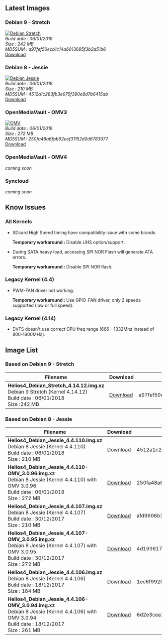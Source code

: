 ## Latest  Images

### Debian 9 - Stretch

[![Debian Stretch](/img/os/debian2.png)](https://cdn.kobol.io/files/Helios4_Debian_Stretch_4.14.12.img.xz)<br>
*Build date : 06/01/2018<br>
Size : 242 MB<br>
MD5SUM : a97fef50ecb1c14a6013695f3b2a51b6*<br>
[Download](https://cdn.kobol.io/files/Helios4_Debian_Stretch_4.14.12.img.xz)

### Debian 8 - Jessie

[![Debian Jessie](/img/os/debian2.png)](https://cdn.kobol.io/files/Helios4_Debian_Jessie_4.4.110.img.xz)<br>
*Build date : 06/01/2018<br>
Size : 210 MB<br>
MD5SUM : 4512a1c283fb3e075f390e8d7b6415ab*<br>
[Download](https://cdn.kobol.io/files/Helios4_Debian_Jessie_4.4.110.img.xz)

### OpenMediaVault - OMV3

[![OMV](/img/os/omv.png)](https://cdn.kobol.io/files/Helios4_Debian_Jessie_4.4.110-OMV_3.0.96.img.xz)<br>
*Build date : 06/01/2018<br>
Size : 272 MB<br>
MD5SUM : 250fa48a6fbb92eef31152d0d6783077*<br>
[Download](https://cdn.kobol.io/files/Helios4_Debian_Jessie_4.4.110-OMV_3.0.96.img.xz)

### OpenMediaVault - OMV4

*coming soon*

### Syncloud

*coming soon*

## Know Issues

### All Kernels

- SDcard High Speed timing have compatibility issue with some brands.

    **Temporary workaround :** Disable UHS option/support.

- During SATA heavy load, accessing SPI NOR Flash will generate ATA errors.

    **Temporary workaround :** Disable SPI NOR flash.

### Legacy Kernel (4.4)

- PWM-FAN driver not working.

    **Temporary workaround :** Use GPIO-FAN driver, only 2 speeds supported (low or full speed).

### Legacy Kernel (4.14)

- DVFS doesn't use correct CPU freq range (666 - 1332Mhz instead of 800-1600MHz).


## Image List

### Based on Debian 9 - Stretch

Filename | Download | MD5
---------|----------|----
**Helios4_Debian_Stretch_4.14.12.img.xz**<br>Debian 9 Stretch (Kernel 4.14.12)<br>Build date : 06/01/2018<br>Size :242 MB|[Download](https://cdn.kobol.io/files/Helios4_Debian_Stretch_4.14.12.img.xz)|a97fef50ecb1c14a6013695f3b2a51b6

### Based on Debian 8 - Jessie

Filename | Download | MD5
---------|----------|----
**Helios4_Debian_Jessie_4.4.110.img.xz**<br>Debian 8 Jessie (Kernel 4.4.110)<br>Build date : 06/01/2018<br>Size : 210 MB|[Download](https://cdn.kobol.io/files/Helios4_Debian_Jessie_4.4.110.img.xz)|4512a1c283fb3e075f390e8d7b6415ab
**Helios4_Debian_Jessie_4.4.110-OMV_3.0.96.img.xz**<br>Debian 8 Jessie (Kernel 4.4.110) with OMV 3.0.96<br>Build date : 06/01/2018<br>Size : 272 MB|[Download](https://cdn.kobol.io/files/Helios4_Debian_Jessie_4.4.110-OMV_3.0.96.img.xz)|250fa48a6fbb92eef31152d0d6783077
**Helios4_Debian_Jessie_4.4.107.img.xz**<br>Debian 8 Jessie (Kernel 4.4.107)<br>Build date : 30/12/2017<br>Size : 210 MB|[Download](https://cdn.kobol.io/files/Helios4_Debian_Jessie_4.4.107.img.xz)|afd9606b39ae3eb149f78413db89f80b
**Helios4_Debian_Jessie_4.4.107-OMV_3.0.95.img.xz**<br>Debian 8 Jessie (Kernel 4.4.107) with OMV 3.0.95<br>Build date : 30/12/2017<br>Size : 272 MB|[Download](https://cdn.kobol.io/files/Helios4_Debian_Jessie_4.4.107-OMV_3.0.95.img.xz)|4d193617b2ee27aaf48f7cdfbb0d0ba7
**Helios4_Debian_Jessie_4.4.106.img.xz**<br>Debian 8 Jessie (Kernel 4.4.106)<br>Build date : 18/12/2017<br>Size : 184 MB|[Download](https://cdn.kobol.io/files/Helios4_Debian_Jessie_4.4.106.img.xz)|1ec6f992077b821f7078af496dae02a7
**Helios4_Debian_Jessie_4.4.106-OMV_3.0.94.img.xz**<br>Debian 8 Jessie (Kernel 4.4.106) with OMV 3.0.94<br>Build date : 18/12/2017<br>Size : 261 MB|[Download](https://cdn.kobol.io/files/Helios4_Debian_Jessie_4.4.106-OMV_3.0.94.img.xz)|6d2e3cea12c2e4091de6cfac24daa9fc
